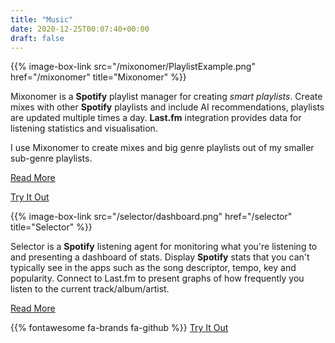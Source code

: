 ```yaml
---
title: "Music"
date: 2020-12-25T00:07:40+00:00
draft: false
---
```


{{% image-box-link src="/mixonomer/PlaylistExample.png" href="/mixonomer" title="Mixonomer" %}}

Mixonomer is a __Spotify__ playlist manager for creating _smart playlists_. Create mixes with other __Spotify__ playlists and include AI recommendations, playlists are updated multiple times a day. __Last.fm__ integration provides data for listening statistics and visualisation.

I use Mixonomer to create mixes and big genre playlists out of my smaller sub-genre playlists.

[Read More](/mixonomer)

[Try It Out](https://mixonomer.sarsoo.xyz)

{{% image-box-link src="/selector/dashboard.png" href="/selector" title="Selector" %}}

Selector is a __Spotify__ listening agent for monitoring what you're listening to and presenting a dashboard of stats. Display __Spotify__ stats that you can't typically see in the apps such as the song descriptor, tempo, key and popularity. Connect to Last.fm to present graphs of how frequently you listen to the current track/album/artist.

[Read More](/selector)

{{% fontawesome fa-brands fa-github %}} [Try It Out](https://selector.sarsoo.xyz)